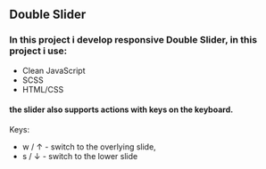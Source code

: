 ## Double Slider
### In this project i develop responsive Double Slider, in this project i use:
 + Clean JavaScript
 + SCSS
 + HTML/CSS
#### the slider also supports actions with keys on the keyboard.
Keys:
+ w / ↑ - switch to the overlying slide,
+ s / ↓ - switch to the lower slide
